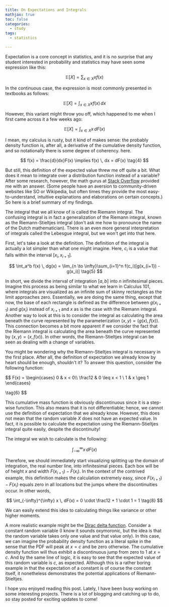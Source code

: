 ```yaml
---
title: On Expectations and Integrals
mathjax: true
toc: false
categories:
  - study
tags:
  - statistics

---
```


Expectation is a core concept in statistics, and it is no surprise that any student interested in probability and statistics may have seen some expression like this:


$$
\mathbb{E}[X] = \sum_{x \in X} x f(x) \tag{1}
$$


In the continuous case, the expression is most commonly presented in textbooks as follows:


$$
\mathbb{E}[X] = \int_{x \in X} x f(x) \, dx \tag{2}
$$


However, this variant might throw you off, which happened to me when I first came across it a few weeks ago:


$$
\mathbb{E}[X] = \int_{x \in X} x \,dF(x) \tag{3}
$$


I mean, my calculus is rusty, but it kind of makes sense: the probably density function is, after all, a derivative of the cumulative density function, and so notationally there is some degree of coherency. here.


$$
f(x) = \frac{d}{dx}F(x) \implies f(x) \, dx = dF(x) \tag{4}
$$


But still, this definition of the expected value threw me off quite a bit. What does it mean to integrate over a distribution function instead of a variable? After some research, however, the math gurus at [Stack Overflow](https://math.stackexchange.com/questions/380785/what-does-it-mean-to-integrate-with-respect-to-the-distribution-function) provided me with an answer. (Some people have an aversion to community-driven websites like SO or Wikipedia, but often times they provide the most easy-to-understand, intuitive explanations and elaborations on certain concepts.) So here is a brief summary of my findings. 

The integral that we all know of is called the Riemann integral. The confusing integral is in fact a generalization of the Riemann integral, known as the Riemann-Stieltjes integral (don't ask me how to pronounce the name of the Dutch mathematician). There is an even more general interpretation of integrals called the Lebesgue integral, but we won't get into that here. 

First, let's take a look at the definition. The definition of the integral is actually a lot simpler than what one might imagine. Here, $c_i$ is a value that falls within the interval $[x_i, x_{i+1}]$. 


$$
\int_a^b f(x) \, dg(x) = \lim_{n \to \infty}\sum_{i=1}^n f(c_i)[g(x_{i+1}) - g(x_i)] \tag{5}
$$


In short, we divide the interval of integration $[a, b]$ into $n$ infinitesimal pieces. Imagine this process as being similar to what we learn in Calculus 101, where integrals are visualized as an infinite sum of skinny rectangles as the limit approaches zero. Essentially, we are doing the same thing, except that now, the base of each rectangle is defined as the difference between $g(x_{i+1})$ and $g(x_i)$ instead of $x_{i+1}$ and $x$ as is the case with the Riemann integral. Another way to look at this is to consider the integral as calculating the area beneath the curve represented by the parameterization $(x, y) = (g(x), f(x))$. This connection becomes a bit more apparent if we consider the fact that the Riemann integral is calculating the area beneath the curve represented by $(x, y) = (x, f(x))$. In other words, the Riemann-Stieltjes integral can be seen as dealing with a change of variables.

You might be wondering why the Riemann-Stieltjes integral is necessary in the first place. After all, the definition of expectation we already know by heart should be enough, shouldn't it? To answer this question, consider the following  function:


$$
F(x) = 
\begin{cases}
0 & x < 0\\\ 
\frac12 & 0 \leq x < 1 \\
1 & x \geq 1
\end{cases}

\tag{6}
$$


This cumulative mass function is obviously discontinuous since it is a step-wise function. This also means that it is not differentiable; hence, we cannot use the definition of expectation that we already know. However, this does not mean that the random variable $X$ does not have an expected value. In fact, it is possible to calculate the expectation using the Riemann-Stieltjes integral quite easily, despite the discontinuity!

The integral we wish to calculate is the following:


$$
\int_{-\infty}^{\infty} x \, dF(x) \tag{7}
$$


Therefore, we should immediately start visualizing splitting up the domain of integration, the real number line, into infinitesimal pieces. Each box will be of height $x$ and width $F(x_{i+1}) - F(x_i)$. In the context of the contrived example, this definition makes the calculation extremely easy, since  $F(x_{i+1}) - F(x_i)$ equals zero in all locations but the jumps where the discontinuities occur. In other words,


$$
\int_{-\infty}^{\infty} x \, dF(x) = 0 \cdot \frac12 + 1 \cdot 1 = 1 \tag{8}
$$


We can easily extend this idea to calculating things like variance or other higher moments. 

A more realistic example might be the [Dirac delta function](https://en.wikipedia.org/wiki/Dirac_delta_function). Consider a constant random variable (I know it sounds oxymoronic, but the idea is that the random variable takes only one value and that value only). In this case, we can imagine the probability density function as a literal spike in the sense that the PDF will peak at $x=c$ and be zero otherwise. The cumulative density function will thus exhibit a discontinuous jump from zero to 1 at $x=c$. And by the same line of logic, it is easy to see that the expected value of this random variable is $c$, as expected. Although this is a rather boring example in that the expectation of a constant is of course the constant itself, it nonetheless demonstrates the potential applications of Riemann-Stieltjes.

I hope you enjoyed reading this post. Lately, I have been busy working on some interesting projects. There is a lot of blogging and catching up to do, so stay posted for exciting updates to come!